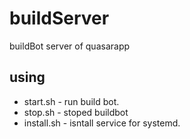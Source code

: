 # buildServer
buildBot server of quasarapp

## using 

* start.sh - run build bot.
* stop.sh - stoped buildbot
* install.sh - isntall service for systemd.
